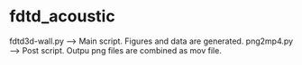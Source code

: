 # fdtd_acoustic

fdtd3d-wall.py --> Main script. Figures and data are generated.
png2mp4.py --> Post script. Outpu png files are combined as mov file.

